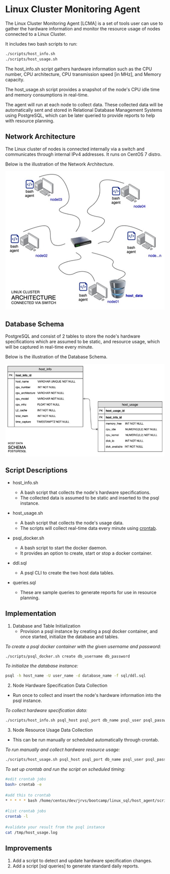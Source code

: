 # Linux Cluster Monitoring Agent

The Linux Cluster Monitoring Agent [LCMA] is a set of tools user can use to gather the hardware information
and monitor the resource usage of nodes connected to a Linux Cluster.

It includes two bash scripts to run:

```bash
./scripts/host_info.sh
./scripts/host_usage.sh
```

The host_info.sh script gathers hardware information such as the CPU number,
CPU architecture, CPU transmission speed [in MHz], and Memory capacity.

The host_usage.sh script provides a snapshot of the node's CPU idle time
and memory consumptions in real-time.

The agent will run at each node to collect data. These collected data will be automatically
sent and stored in Relational Database Management Systems using PostgreSQL, which can be later
queried to provide reports to help with resource planning.

## Network Architecture

The Linux cluster of nodes is connected internally via a switch and communicates
through internal IPv4 addresses.  It runs on CentOS 7 distro.

Below is the illustration of the Network Architecture.

![architecture](./assets/architecture.jpg)

## Database Schema

PostgreSQL and consist of 2 tables to store the node's
hardware specifications which are assumed to be static, and resource usage, which will
be captured in real-time every minute.

Below is the illustration of the Database Schema.

![schema](./assets/schema.jpg)

## Script Descriptions
* host_info.sh
    * A bash script that collects the node's hardware specifications.
    * The collected data is assumed to be static and inserted to the psql instance.


* host_usage.sh
  * A bash script that collects the node's usage data.
  * The scripts will collect real-time data every minute using [crontab](https://phoenixnap.com/kb/set-up-cron-job-linux).


* psql_docker.sh
  * A bash script to start the docker daemon.
  * It provides an option to create, start or stop a docker container.


* ddl.sql
  * A psql CLI to create the two host data tables.


* queries.sql
  * These are sample queries to generate reports for use in resource planning.

## Implementation
1. Database and Table Initialization
    *  Provision a psql instance by creating a psql docker container, and once started, initialize the database and tables.
       
*To create a psql docker container with the given username and password:*
```bash
./scripts/psql_docker.sh create db_username db_password
```
*To initialize the database instance:*
```bash
psql -h host_name -U user_name -d database_name -f sql/ddl.sql
```

2. Node Hardware Specification Data Collection
  *  Run once to collect and insert the node's hardware information into the psql instance.
     
*To collect hardware specification data:*
```bash
./scripts/host_info.sh psql_host psql_port db_name psql_user psql_password
```

3. Node Resource Usage Data Collection
  *  This can be run manually or scheduled automatically through crontab.
     
*To run manually and collect hardware resource usage:*
```bash
./scripts/host_usage.sh psql_host psql_port db_name psql_user psql_password
```
*To set up crontab and run the script on scheduled timing:*
```bash
#edit crontab jobs
bash> crontab -e

#add this to crontab
* * * * * bash /home/centos/dev/jrvs/bootcamp/linux_sql/host_agent/scripts/host_usage.sh localhost 5432 host_agent postgres password > /tmp/host_usage.log

#list crontab jobs
crontab -l

#validate your result from the psql instance
cat /tmp/host_usage.log

```

## Improvements
1. Add a script to detect and update hardware specification changes.
2. Add a script [sql queries] to generate standard daily reports. 
